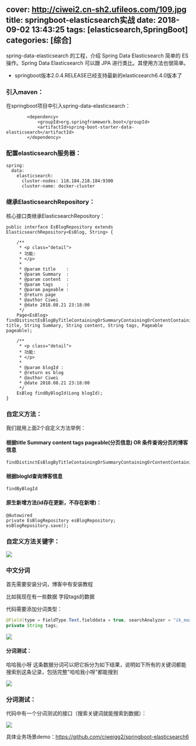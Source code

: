 cover: http://ciwei2.cn-sh2.ufileos.com/109.jpg
title: springboot-elasticsearch实战
date: 2018-09-02 13:43:25
tags: [elasticsearch,SpringBoot]
categories: [综合]
---
spring-data-elasticsearch 的工程，介绍 Spring Data Elasticsearch 简单的 ES 操作。Spring Data Elasticsearch 可以跟 JPA 进行类比。其使用方法也很简单。
<!--more-->

* springboot版本2.0.4.RELEASE已经支持最新的elasticsearch6.4.0版本了

### 引入maven：
在springboot项目中引入spring-data-elasticsearch：
```
        <dependency>
            <groupId>org.springframework.boot</groupId>
            <artifactId>spring-boot-starter-data-elasticsearch</artifactId>
        </dependency>
```

### 配置elasticsearch服务器：
```
spring:
  data:
    elasticsearch:
      cluster-nodes: 118.184.218.184:9300
      cluster-name: docker-cluster
```

### 继承ElasticsearchRepository：
核心接口类继承ElasticsearchRepository：
```
public interface EsBlogRepository extends ElasticsearchRepository<EsBlog, String> {

	/**
	 * <p class="detail">
	 * 功能:
	 * </p>
	 *
	 * @param title    :
	 * @param Summary  :
	 * @param content  :
	 * @param tags     :
	 * @param pageable :
	 * @return page
	 * @author Ciwei
	 * @date 2018.08.21 23:18:00
	 */
	Page<EsBlog> findDistinctEsBlogByTitleContainingOrSummaryContainingOrContentContainingOrTagsContaining(String title, String Summary, String content, String tags, Pageable pageable);

	/**
	 * <p class="detail">
	 * 功能:
	 * </p>
	 *
	 * @param blogId :
	 * @return es blog
	 * @author Ciwei
	 * @date 2018.08.21 23:18:00
	 */
	EsBlog findByBlogId(Long blogId);
}
```

### 自定义方法：

我们就用上面2个自定义方法举例：

#### 根据title Summary content tags pageable(分页信息) OR 条件查询分页的博客信息
```
findDistinctEsBlogByTitleContainingOrSummaryContainingOrContentContainingOrTagsContaining
```

#### 根据blogId查询博客信息
```
findByBlogId
```

#### 原生新增方法(id存在更新，不存在新增)：
```
@Autowired
private EsBlogRepository esBlogRepository;
esBlogRepository.save();
```

### 自定义方法关键字：

![](/images/springdataelasticsearch关键字.png)

### 中文分词

首先需要安装分词，博客中有安装教程

比如我现在有一些数据 字段tags的数据

代码需要添加分词类型：

```java
@Field(type = FieldType.Text,fielddata = true, searchAnalyzer = "ik_max_word", analyzer = "ik_max_word")
private String tags;
```

![](/images/ik分词数据.png)

#### 分词测试：
哈哈我小呀 这条数据分词可以把它拆分为如下结果，说明如下所有的关键词都能搜索到这条记录，包括完整"哈哈我小呀"都能搜到

![](/images/ik分词测试.png)

### 分词测试：

代码中有一个分词测试的接口（搜索关键词就能搜索到数据）：

![](/images/ik分词postman测试.png)

具体业务场景demo：https://github.com/ciweigg2/springboot-elasticsearch6